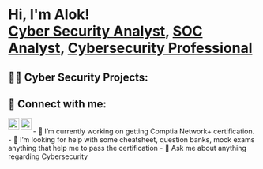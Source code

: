 <h1>Hi, I'm Alok! <br/><a href="https://github.com/CipherSecPro">Cyber Security Analyst</a>, <a href="https://github.com/CipherSecPro">SOC Analyst</a>, <a href="https://www.linkedin.com/in/mdalok/">Cybersecurity Professional</a></h1>

<h2>👨‍💻 Cyber Security Projects:</h2>
<!---
- <b>Data Structures and Algorithms Practice (AlgoExpert)</b>
  - [Praciting DS & Algos in Python](https://github.com/CipherSecPro/Algorithms-Practice)
- <b>Full Stack Web App (React, NodeJS, Azure, and Machine Learning Components)</b>
  - [Image Analysis Middleware](https://github.com/CipherSecPro/4chan-Image-Analysis-Middleware-C964) <b><i>(Potentially NSFW)</b></i>
- <b>PowerShell</b>
  - [Windows EventLog: Failed RDP Logins Source IP to full GeoData Conversion](https://github.com/CipherSecPro/Sentinel-Lab)
  - [JWipe (Disk Wiping Utility)](https://github.com/CipherSecPro/Jwipe.PowerShell)
  - [Active Directory Bulk User Creation](https://github.com/CipherSecPro/AD_PS)
  - [FIM (File Integrity Monitor)](https://github.com/CipherSecPro/PowerShell-Integrity-FIM)
- <b>C# (.NET Desktop Applications)</b>
  - [Ransomware Proof of Concept (Encrypter)](https://github.com/CipherSecPro/EncrypterPOC)
  - [Ransomware Proof of Concept (Decrypter)](https://github.com/CipherSecPro/DecrypterPOC)
  - [Keylogger with Email Capability](https://github.com/CipherSecPro/Key-Logger-With-Email)
- <b>Python</b>
  - [Package Delivery Application (Datastructures and Algorithms Demo)](https://github.com/CipherSecPro/Package-Delivery-Pathfinding-Algorithm)
--->
<!---
<h2>📺 Popular YouTube Videos</h2>
--->
<!---
- [How to get into Cybersecurity Starting From Zero](https://www.youtube.com/watch?v=a83ASGn_V_s)
- [A Day in the Life of a Cybersecurity Anayst](https://www.youtube.com/watch?v=uHy3oM7NnoU)
- [How to Create a KeyLogger (C#)](https://www.youtube.com/watch?v=N-L9hklSlNk)
- [Ransomware Demonstration (C#)](https://www.youtube.com/watch?v=OfvdQeh79s0)
- [Is WGU Legit?](https://www.youtube.com/watch?v=E2MwRWxDBkA)
--->
<h2> 🤳 Connect with me:</h2>

[<img align="left" alt="Alok | Twitter" width="22px" src="https://cdn.jsdelivr.net/npm/simple-icons@v3/icons/twitter.svg" />][twitter]
[<img align="left" alt="Alok | LinkedIn" width="22px" src="https://cdn.jsdelivr.net/npm/simple-icons@v3/icons/linkedin.svg" />][linkedin]
<!---
[<img align="left" alt="Alok | YouTube" width="22px" src="https://cdn.jsdelivr.net/npm/simple-icons@v3/icons/youtube.svg" />][youtube]
[<img align="left" alt="Alok | Instagram" width="22px" src="https://cdn.jsdelivr.net/npm/simple-icons@v3/icons/instagram.svg" />][instagram]
--->
[twitter]: https://twitter.com/IsmailAlok
[linkedin]: https://www.linkedin.com/in/mdalok/
<!---
[youtube]: https://www.youtube.com/c/Alok
[instagram]: https://www.instagram.com/Alok/
--->
<br/>
- 🔭 I’m currently working on getting Comptia Network+ certification.
- 🤔 I’m looking for help with some cheatsheet, question banks, mock exams anything that help me to pass the certification
- 💬 Ask me about anything regarding Cybersecurity
<!---
- 🌱 I’m currently learning ...
- 👯 I’m looking to collaborate on ...

- 📫 How to reach me: 
- 😄 Pronouns: ...
- ⚡ Fun fact: ...
--->

<!---
CipherSecPro/CipherSecPro is a ✨ special ✨ repository because its `README.md` (this file) appears on your GitHub profile.
You can click the Preview link to take a look at your changes.
--->
